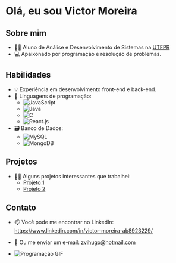 # Olá, eu sou Victor Moreira

## Sobre mim
- 👨‍🎓 Aluno de Análise e Desenvolvimento de Sistemas na [UTFPR](http://www.utfpr.edu.br/)
- 💻 Apaixonado por programação e resolução de problemas.

## Habilidades
- 💡 Experiência em desenvolvimento front-end e back-end.
- 🚀 Linguagens de programação:
  - ![JavaScript](https://img.shields.io/badge/-JavaScript-yellow)
  - ![Java](https://img.shields.io/badge/-Java-orange)
  - ![C](https://img.shields.io/badge/-C-blue)
  - ![React.js](https://img.shields.io/badge/-React.js-blue)
- 🗃️ Banco de Dados:
  - ![MySQL](https://img.shields.io/badge/-MySQL-blue)
  - ![MongoDB](https://img.shields.io/badge/-MongoDB-green)


## Projetos
- 👨‍💻 Alguns projetos interessantes que trabalhei:
  - [Projeto 1](https://github.com/zVihugo/Calculadora-Simples)
  - [Projeto 2](https://github.com/zVihugo/Projeto2-WebFrontEnd)

## Contato
- 📫 Você pode me encontrar no LinkedIn: https://www.linkedin.com/in/victor-moreira-ab8923229/
- 📧 Ou me enviar um e-mail: zvihugo@hotmail.com

- ![Programação GIF](https://media2.giphy.com/media/13HgwGsXF0aiGY/giphy.gif?cid=ecf05e478mpxqjf70j431tfzyz4v6ryfbt5mkhtbobwpsuir&ep=v1_gifs_search&rid=giphy.gif&ct=g)
